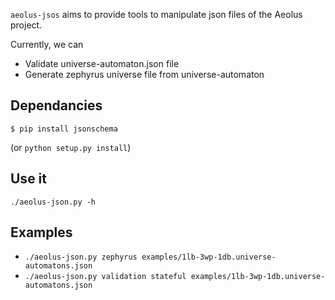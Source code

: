 `aeolus-jsos` aims to provide tools to manipulate json files of the
Aeolus project.

Currently, we can
- Validate universe-automaton.json file 
- Generate zephyrus universe file from universe-automaton


Dependancies
------------

`$ pip install jsonschema`

(or `python setup.py install`)


Use it
------

`./aeolus-json.py -h`


Examples
--------

- `./aeolus-json.py zephyrus examples/1lb-3wp-1db.universe-automatons.json`
- `./aeolus-json.py validation stateful examples/1lb-3wp-1db.universe-automatons.json`